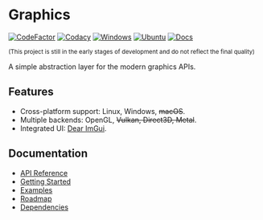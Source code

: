 ﻿# Graphics

[![CodeFactor](https://img.shields.io/codefactor/grade/github/ShenMian/Graphics/main?label=Code%20factor)](https://www.codefactor.io/repository/github/shenmian/graphics)
[![Codacy](https://img.shields.io/codacy/grade/dd1bf82a1a1a449daaca2ca1bddcc778/main?label=Codacy)](https://www.codacy.com/gh/ShenMian/Graphics/dashboard?utm_source=github.com&amp;utm_medium=referral&amp;utm_content=ShenMian/Graphics&amp;utm_campaign=Badge_Grade)
[![Windows](https://img.shields.io/github/workflow/status/ShenMian/Graphics/Windows/main?label=Windows)](https://github.com/ShenMian/Graphics/actions/workflows/windows.yml)
[![Ubuntu](https://img.shields.io/github/workflow/status/ShenMian/Graphics/Ubuntu/main?label=Ubuntu)](https://github.com/ShenMian/Graphics/actions/workflows/ubuntu.yml)
[![Docs](https://img.shields.io/github/workflow/status/ShenMian/Graphics/Doxygen/main?label=Docs)](https://github.com/ShenMian/Graphics/actions/workflows/doxygen.yml)

<sub>(This project is still in the early stages of development and do not reflect the final quality)</sub>  

A simple abstraction layer for the modern graphics APIs.  

## Features

- Cross-platform support: Linux, Windows, ~~macOS~~.
- Multiple backends: OpenGL, ~~Vulkan, Direct3D, Metal~~.
- Integrated UI: [Dear ImGui](https://github.com/ocornut/imgui).

## Documentation

- [API Reference](https://shenmian.github.io/Graphics/index.html)
- [Getting Started](https://shenmian.github.io/Graphics/_getting_started.html)
- [Examples](https://github.com/ShenMian/Graphics/blob/main/Examples/README.md)
- [Roadmap](https://trello.com/b/qpehnqDv/graphics)
- [Dependencies](https://github.com/ShenMian/Graphics/blob/main/Deps/README.md)
